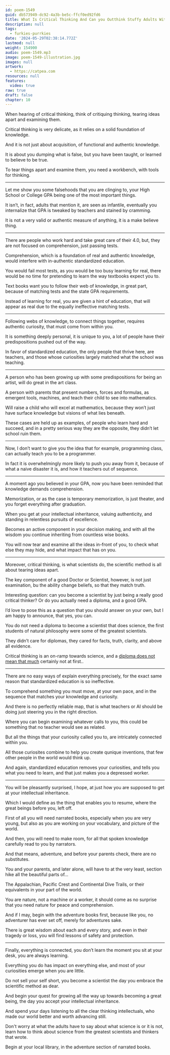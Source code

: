 ```yaml
---
id: poem-1549
guid: db573949-dc92-4a3b-be5c-ffcf0ed92fd6
title: What Is Critical Thinking And Can you Outthink Stuffy Adults With It?
description: null
tags:
  - furkies-purrkies
date: '2024-05-29T02:38:14.772Z'
lastmod: null
weight: 154900
audio: poem-1549.mp3
image: poem-1549-illustration.jpg
images: null
artwork:
  - https://catpea.com
resources: null
features:
  video: true
raw: true
draft: false
chapter: 10
---
```


When hearing of critical thinking,
think of critiquing thinking, tearing ideas apart and examining them.

Critical thinking is very delicate,
as it relies on a solid foundation of knowledge.

And it is not just about acquisition,
of functional and authentic knowledge.

It is about you dumping what is false,
but you have been taught, or learned to believe to be true.

To tear things apart and examine them,
you need a workbench, with tools for thinking.

---

Let me show you some falsehoods that you are clinging to,
your High School or College GPA being one of the most important things.

It isn’t, in fact, adults that mention it, are seen as infantile,
eventually you internalize that GPA is tweaked by teachers and stained by cramming.

It is not a very valid or authentic measure of anything,
it is a make believe thing.

---

There are people who work hard and take great care of their 4.0,
but, they are not focused on comprehension, just passing tests.

Comprehension, which is a foundation of real and authentic knowledge,
would interfere with in-authentic standardized education.

You would fail most tests, as you would be too busy learning for real,
there would be no time for pretending to learn the way textbooks expect you to.

Text books want you to follow their web of knowledge,
in great part, because of matching tests and the state GPA requirements.

Instead of learning for real, you are given a hint of education,
that will appear as real due to the equally ineffective matching tests.

---

Following webs of knowledge, to connect things together,
requires authentic curiosity, that must come from within you.

It is something deeply personal, it is unique to you,
a lot of people have their predispositions pushed out of the way.

In favor of standardized education, the only people that thrive here,
are teachers, and those whose curiosities largely matched what the school was teaching.

---

A person who has been growing up with some predispositions for being an artist,
will do great in the art class.

A person with parents that present numbers, forces and formulas,
as emergent tools, machines, and teach their child to see into mathematics.

Will raise a child who will excel at mathematics,
because they won’t just have surface knowledge but visions of what lies beneath.

These cases are held up as examples, of people who learn hard and succeed,
and in a pretty serious way they are the opposite, they didn’t let school ruin them.

---

Now, I don’t want to give you the idea that for example, programming class,
can actually teach you to be a programmer.

In fact it is overwhelmingly more likely to push you away from it,
because of what a naive disaster it is, and how it teachers out of sequence.

---

A moment ago you believed in your GPA,
now you have been reminded that knowledge demands comprehension.

Memorization, or as the case is temporary memorization,
is just theater, and you forget everything after graduation.

When you get at your intellectual inheritance,
valuing authenticity, and standing in relentless pursuits of excellence.

Becomes an active component in your decision making,
and with all the wisdom you continue inheriting from countless wise books.

You will now tear and examine all the ideas in-front of you,
to check what else they may hide, and what impact that has on you.

---

Moreover, critical thinking, is what scientists do,
the scientific method is all about tearing ideas apart.

The key component of a good Doctor or Scientist, however,
is not just examination, bu the ability change beliefs, so that they match truth.

Interesting question: can you become a scientist by just being a really good critical thinker?
Or do you actually need a diploma, and a good GPA.

I’d love to pose this as a question that you should answer on your own,
but I am happy to announce, that yes, you can.

You do not need a diploma to become a scientist that does science,
the first students of natural philosophy were some of the greatest scientists.

They didn’t care for diplomas,
they cared for facts, truth, clarity, and above all evidence.

Critical thinking is an on-ramp towards science,
and a [diploma does not mean that much][1] certainly not at first..

---

There are no easy ways of explain everything precisely,
for the exact same reason that standardized education is so ineffective.

To comprehend something you must move,
at your own pace, and in the sequence that matches your knowledge and curiosity.

And there is no perfectly reliable map,
that is what teachers or AI should be doing just steering you in the right direction.

Where you can begin examining whatever calls to you,
this could be something that no teacher would see as related.

But all the things that your curiosity called you to,
are intricately connected within you.

All those curiosites combine to help you create qunique inventions,
that few other people in the world would think up.

And again, standardized education removes your curiosities,
and tells you what you need to learn, and that just makes you a depressed worker.

---

You will be pleasantly surprised, I hope,
at just how you are supposed to get at your intellectual inheritance.

Which I would define as the thing that enables you to resume,
where the great beings before you, left off.

First of all you will need narrated books, especially when you are very young,
but also as you are working on your vocabulary, and picture of the world.

And then, you will need to make room,
for all that spoken knowledge carefully read to you by narrators.

And that means,
adventure, and before your parents check, there are no substitutes.

You and your parents, and later alone, will have to at the very least,
section hike all the beautiful parts of…

The Appalachian, Pacific Crest and Continental Dive Trails,
or their equivalents in your part of the world.

You are nature, not a machine or a worker,
it should come as no surprise that you need nature for peace and comprehension.

And if I may, begin with the adventure books first,
because like you, no adventurer has ever set off, merely for adventures sake.

There is great wisdom about each and every story,
and even in their tragedy or loss, you will find lessons of safety and protection.

---

Finally, everything is connected,
you don’t learn the moment you sit at your desk, you are always learning.

Everything you do has impact on everything else,
and most of your curiosities emerge when you are little.

Do not sell your self short,
you become a scientist the day you embrace the scientific method as dear.

And begin your quest for growing all the way up towards becoming a great being,
the day you accept your intellectual inheritance.

And spend your days listening to all the clear thinking intellectuals,
who made our world better and worth advancing still.

Don't worry at what the adults have to say about what science is or it is not,
learn how to think about science from the greatest scientists and thinkers that wrote.

Begin at your local library,
in the adventure section of narrated books.

[1]: https://www.youtube.com/watch?v=s83NzS93wXY
